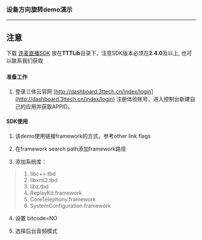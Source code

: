 ### 设备方向旋转demo演示

------------------------------

## 注意

下载 [连麦直播SDK](https://github.com/santiyun/iOS-LiveSDK) 放在**TTTLib**目录下，注意SDK版本必须在**2.4.0**及以上, 也可以联系我们获取

###

#### 准备工作

1. 登录三体云官网 [http://dashboard.3ttech.cn/index/login](http://dashboard.3ttech.cn/index/login) 注册体验账号，进入控制台新建自己的应用并获取APPID。


#### SDK使用

1. 该demo使用链接framework的方式，参考other link flags

2. 在framework search path添加framework路径

3. 添加系统库：

> 1. libc++.tbd
> 2. libxml2.tbd
> 3. libz.tbd
> 4. ReplayKit.framework
> 5. CoreTelephony.framework
> 6. SystemConfiguration.framework

4. 设置 bitcode=NO

5. 选择后台音频模式

